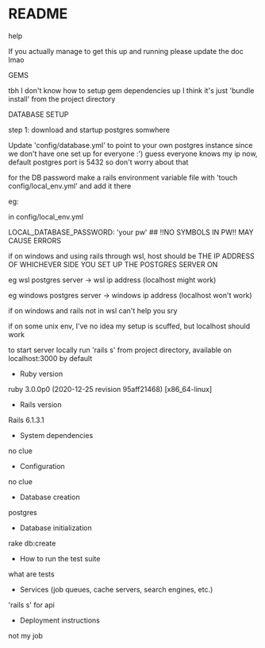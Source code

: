 # README
help

If you actually manage to get this up and running please update the doc lmao

GEMS

tbh I don't know how to setup gem dependencies up I think it's just 'bundle install' from the project directory

DATABASE SETUP

step 1: download and startup postgres somwhere

Update 'config/database.yml' to point to your own postgres instance since we don't have one set up for everyone :')
guess everyone knows my ip now, default postgres port is 5432 so don't worry about that

for the DB password make a rails environment variable file with 'touch config/local_env.yml' and add it there

eg:

in config/local_env.yml

LOCAL_DATABASE_PASSWORD: 'your pw' ## !!NO SYMBOLS IN PW!! MAY CAUSE ERRORS

if on windows and using rails through wsl, host should be THE IP ADDRESS OF WHICHEVER SIDE YOU SET UP THE POSTGRES SERVER ON 

eg wsl postgres server -> wsl ip address (localhost might work)

eg windows postgres server -> windows ip address (localhost won't work)


if on windows and rails not in wsl can't help you sry

if on some unix env, I've no idea my setup is scuffed, but localhost should work

to start server locally run 'rails s' from project directory, available on localhost:3000 by default

* Ruby version

ruby 3.0.0p0 (2020-12-25 revision 95aff21468) [x86_64-linux]

* Rails version

Rails 6.1.3.1

* System dependencies

no clue

* Configuration

no clue

* Database creation

postgres

* Database initialization

rake db:create

* How to run the test suite

what are tests

* Services (job queues, cache servers, search engines, etc.)

'rails s' for api

* Deployment instructions

not my job

